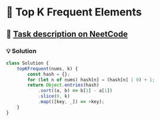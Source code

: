 # 📝 Top K Frequent Elements

## 🔗 [Task description on NeetCode](https://neetcode.io/problems/top-k-elements-in-list)

### 💡 Solution

```javascript
class Solution {
	topKFrequent(nums, k) {
		const hash = {};
		for (let n of nums) hash[n] = (hash[n] | 0) + 1;
		return Object.entries(hash)
			.sort((a, b) => b[1] - a[1])
			.slice(0, k)
			.map(([key, _]) => +key);
	}
}
```
